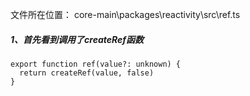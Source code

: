文件所在位置：
core-main\packages\reactivity\src\ref.ts

##### 1、首先看到调用了createRef函数
```
export function ref(value?: unknown) {
  return createRef(value, false)
}
```
